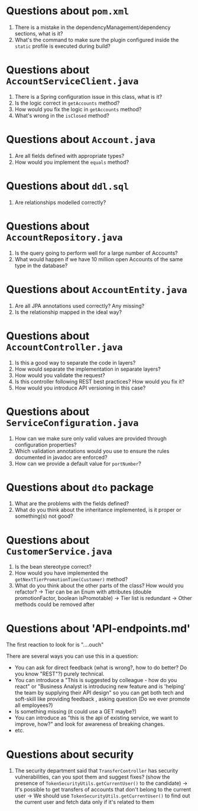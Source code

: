 # Questions about `pom.xml`
1. There is a mistake in the dependencyManagement/dependency sections, what is it?
2. What's the command to make sure the plugin configured inside the `static` profile is executed during build?

# Questions about `AccountServiceClient.java`
1. There is a Spring configuration issue in this class, what is it?
2. Is the logic correct in `getAccounts` method?
3. How would you fix the logic in `getAccounts` method?
4. What's wrong in the `isClosed` method?

# Questions about `Account.java`
1. Are all fields defined with appropriate types?
2. How would you implement the `equals` method?

# Questions about `ddl.sql`
1. Are relationships modelled correctly?

# Questions about `AccountRepository.java`
1. Is the query going to perform well for a large number of Accounts?
2. What would happen if we have 10 million open Accounts of the same type in the database?

# Questions about `AccountEntity.java`
1. Are all JPA annotations used correctly? Any missing?
2. Is the relationship mapped in the ideal way?

# Questions about `AccountController.java`
1. Is this a good way to separate the code in layers?
2. How would separate the implementation in separate layers?
3. How would you validate the request?
4. Is this controller following REST best practices? How would you fix it?
5. How would you introduce API versioning in this case?

# Questions about `ServiceConfiguration.java`
1. How can we make sure only valid values are provided through configuration properties?
2. Which validation annotations would you use to ensure the rules documented in javadoc are enforced?
3. How can we provide a default value for `portNumber`?

# Questions about `dto` package
1. What are the problems with the fields defined?
2. What do you think about the inheritance implemented, is it proper or something(s) not good?

# Questions about `CustomerService.java`
1. Is the bean stereotype correct?
2. How would you have implemented the `getNextTierPromotionTime(Customer)` method?
3. What do you think about the other parts of the class? How would you refactor?
    -> Tier can be an Enum with attributes (double promotionFactor, boolean isPromotable)
    -> Tier list is redundant
    -> Other methods could be removed after
    
# Questions about 'API-endpoints.md'
The first reaction to look for is "....ouch"

There are several ways you can use this in a question:
* You can ask for direct feedback (what is wrong?, how to do better? Do you know "REST"?) purely technical.
* You can introduce a "This is suggested by colleague - how do you react" or "Business Analyst is introducing new feature and is 'helping' the team by supplying their API design" so you can get both tech and soft-skill like providing feedback , asking question (Do we ever promote all employees?)
* Is something missing (it could use a GET maybe?)
* You can introduce as "this is the api of existing service, we want to improve, how?" and look for awareness of breaking changes.
* etc.

# Questions about security
1. The security department said that `TransferController` has security vulnerabilities, can you spot them and 
suggest fixes? (show the presence of `TokenSecurityUtils.getCurrentUser()` to the candidate)
    -> It's possible to get transfers of accounts that don't belong to the current user
    -> We should use `TokenSecurityUtils.getCurrentUser()` to find out the current user and fetch data only if it's
       related to them
